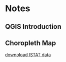 # Notes
## QGIS Introduction
## Choropleth Map
[downoload ISTAT data](https://github.com/napo/geospatial_datascience_unitn_2023/raw/main/data/istat/istat_administrative_units_2023.gpkg)
